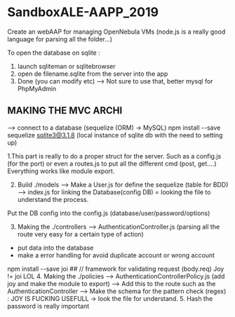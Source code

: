 # SandboxALE-AAPP_2019
Create an webAAP for managing OpenNebula VMs
(node.js is a really good language for parsing all the folder...)

To open the database on sqlite :
1. launch sqliteman or sqlitebrowser
2. open de filename.sqlite from the server into the app
3. Done (you can modify etc)
--> Not sure to use that, better mysql for PhpMyAdmin
## MAKING THE MVC ARCHI
--> connect to a database (sequelize (ORM) -> MySQL)
npm install --save sequelize sqlite3@3.1.8 (local instance of sqlite db with the need to setting up)

1.This part is really to do a proper struct for the server. Such as a config.js (for the port) or even a
routes.js to put all the different cmd (post, get....)
Everything works like module export.

2. Build ./models
--> Make a User.js for define the sequelize (table for BDD)
--> index.js for linking the Database(config DB) =  looking the file to understand the process.

Put the DB config into the config.js (database/user/password/options)

3. Making the ./controllers
--> AuthenticationController.js (parsing all the route very easy for a certain type of action)
- put data into the database
- make a error handling for avoid duplicate account or wrong account

npm install --save joi ## // framework for validating request (body.req)
Joy != joi LOL
4. Making the ./policies
--> AuthenticationControllerPolicy.js (add joy and make the module to export)
--> Add this to the route such as the AuthenticationController
--> Make the schema for the pattern check (regex) : JOY IS FUCKING USEFULL -> look the file for understand.
5. Hash the password is really important
